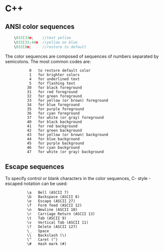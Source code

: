 # C++
## ANSI color sequences

``` c ++ 
    \033[33m;    //text yellow
    \033[33;44m  //yellow on blue
    \033[0m;     //restore to default
```
The color sequences are composed of sequences of numbers separated by semicolons.  The most common codes are:

               0   to restore default color
               1   for brighter colors
               4   for underlined text
               5   for flashing text
              30   for black foreground
              31   for red foreground
              32   for green foreground
              33   for yellow (or brown) foreground
              34   for blue foreground
              35   for purple foreground
              36   for cyan foreground
              37   for white (or gray) foreground
              40   for black background
              41   for red background
              42   for green background
              43   for yellow (or brown) background
              44   for blue background
              45   for purple background
              46   for cyan background
              47   for white (or gray) background
##  Escape sequences
To specify control or blank characters in the color sequences, C- style \-escaped notation can be used:

              \a   Bell (ASCII 7)
              \b   Backspace (ASCII 8)
              \e   Escape (ASCII 27)
              \f   Form feed (ASCII 12)
              \n   Newline (ASCII 10)
              \r   Carriage Return (ASCII 13)
              \t   Tab (ASCII 9)
              \v   Vertical Tab (ASCII 11)
              \?   Delete (ASCII 127)
              \_   Space
              \\   Backslash (\)
              \^   Caret (^)
              \#   Hash mark (#)
